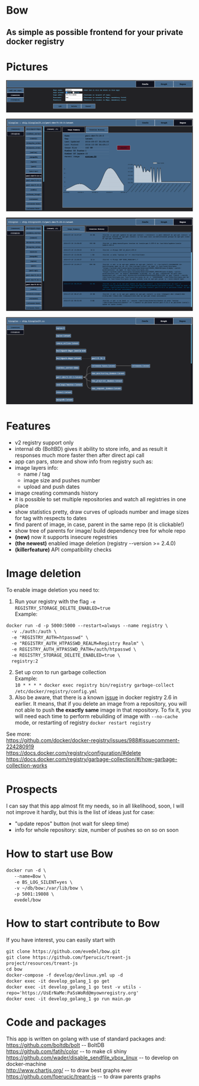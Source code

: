 Bow
==
## As simple as possible frontend for your private docker registry
Pictures
==
![](develop/conf.png)  

![](develop/info.png)

![](develop/history.png)

![](develop/parents.png)

Features
==  
- v2 registry support only
- internal db (BoltBD) gives it ability to store info, and as result it responses much more faster then after direct api call
- app can pars, store and show info from registry such as:
 - image layers info:
   - name / tag
   - image size and pushes number
   - upload and push dates
 - image creating commands history
- it is possible to set multiple repositories and watch all registries in one place
- show statistics pretty, draw curves of uploads number and image sizes for tag with respects to dates
- find parent of image, in case, parent in the same repo (it is clickable!)
- show tree of parents for image/ build dependency tree for whole repo
- __(new)__ now it supports insecure regestries
- __(the newest)__ enabled image deletion (registry --version >= 2.4.0)
- __(killerfeature)__ API compatibility checks

Image deletion
==
To enable image deletion you need to:  
1. Run your registry with the flag `-e REGISTRY_STORAGE_DELETE_ENABLED=true`  
Example:  
```
docker run -d -p 5000:5000 --restart=always --name registry \
  -v ./auth:/auth \
  -e "REGISTRY_AUTH=htpasswd" \
  -e "REGISTRY_AUTH_HTPASSWD_REALM=Registry Realm" \
  -e REGISTRY_AUTH_HTPASSWD_PATH=/auth/htpasswd \
  -e REGISTRY_STORAGE_DELETE_ENABLED=true \
  registry:2
```  
2. Set up cron to run garbage collection  
Example:  
`10 * * * * docker exec registry bin/registry garbage-collect /etc/docker/registry/config.yml`  
3. Also be aware, that there is a known [issue](https://github.com/docker/distribution/issues/1939) in docker registry 2.6 in earlier. It means, that if you delete an image from a repository, you will not able to push __the exactly same__ image in that repository. To fix it, you will need each time to perform rebuilding of image with `--no-cache` mode, or restarting of registry `docker restart registry`  

See more:  
https://github.com/docker/docker-registry/issues/988#issuecomment-224280919  
https://docs.docker.com/registry/configuration/#delete  
https://docs.docker.com/registry/garbage-collection/#/how-garbage-collection-works

Prospects
==
I can say that this app almost fit my needs, so in all likelihood, soon, I will not improve it hardly, but this is the list of ideas just for case:  
- "update repos" button (not wait for sleep time)
- info for whole repository: size, number of pushes so on so on soon

How to start use Bow
==
```
docker run -d \
   --name=Bow \
   -e BS_LOG_SILENT=yes \
   -v ~/db/bow:/var/lib/bow \
   -p 5001:19808 \
   evedel/bow
```
How to start contribute to Bow
==
If you have interest, you can easily start with
```
git clone https://github.com/evedel/bow.git
git clone https://github.com/fperucic/treant-js project/resources/treant-js
cd bow
docker-compose -f develop/devlinux.yml up -d
docker exec -it develop_golang_1 go get
docker exec -it develop_golang_1 go test -v utils -repo='https://UsErNaMe:PaSsWoRd@myownregistry.org'
docker exec -it develop_golang_1 go run main.go
```
Code and packages
==
This app is written on golang with use of standard packages and:  
https://github.com/boltdb/bolt -- BoltDB  
https://github.com/fatih/color -- to make cli shiny  
https://github.com/wader/disable_sendfile_vbox_linux -- to develop on docker-machine  
http://www.chartjs.org/ -- to draw best graphs ever  
https://github.com/fperucic/treant-js -- to draw parents graphs  
